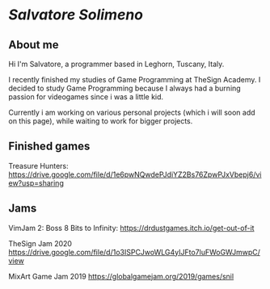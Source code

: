 # ___Salvatore Solimeno___

## __About me__
Hi I'm Salvatore, a programmer based in Leghorn, Tuscany, Italy.

I recently finished my studies of Game Programming at TheSign Academy.
I decided to study Game Programming because I always had a burning passion for videogames since i was a little kid.

Currently i am working on various personal projects (which i will soon add on this page), while waiting to work for bigger projects.

## __Finished games__

Treasure Hunters: https://drive.google.com/file/d/1e6pwNQwdePJdiYZ2Bs76ZpwPJxVbepj6/view?usp=sharing


## __Jams__

VimJam 2: Boss 8 Bits to Infinity: https://drdustgames.itch.io/get-out-of-it

TheSign Jam 2020 https://drive.google.com/file/d/1o3ISPCJwoWLG4yIJFto7luFWoGWJmwpC/view

MixArt Game Jam 2019 https://globalgamejam.org/2019/games/snil


